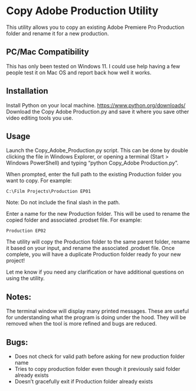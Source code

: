 # Copy Adobe Production Utility

This utility allows you to copy an existing Adobe Premiere Pro Production folder and rename it for a new production.

## PC/Mac Compatibility
This has only been tested on Windows 11. I could use help having a few people test it on Mac OS and report back how well it works.

## Installation
Install Python on your local machine. https://www.python.org/downloads/
Download the Copy Adobe Production.py and save it where you save other video editing tools you use.

## Usage
Launch the Copy_Adobe_Production.py script. This can be done by double clicking the file in Windows Explorer, or opening a terminal (Start > Windows PowerShell) and typing “python Copy_Adobe Production.py”.

When prompted, enter the full path to the existing Production folder you want to copy. For example: 

<code>C:\Film Projects\Production EP01</code>

Note: Do not include the final slash in the path.

Enter a name for the new Production folder. This will be used to rename the copied folder and associated .prodset file. For example:

<code>Production EP02</code>

The utility will copy the Production folder to the same parent folder, rename it based on your input, and rename the associated .prodset file.
Once complete, you will have a duplicate Production folder ready fo your new project!

Let me know if you need any clarification or have additional questions on using the utility.

## Notes:
The terminal window will display many printed messages. These are useful for understanding what the program is doing under the hood. They will be removed when the tool is more refined and bugs are reduced.

## Bugs:
* Does not check for valid path before asking for new production folder name
* Tries to copy production folder even though it previously said folder already exists
* Doesn’t gracefully exit if Production folder already exists

